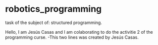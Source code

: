 # robotics_programming
 task of the subject of: structured programming. 

Hello, I am Jesús Casas and I am colaborating to do the activitie 2
of the programming curse.
-This two lines was created by Jesús Casas.
